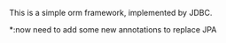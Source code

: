 This is a simple orm framework, implemented by JDBC.

*:now need to add some new annotations to replace JPA

